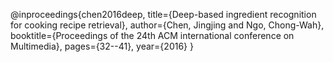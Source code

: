 

@inproceedings{chen2016deep,
  title={Deep-based ingredient recognition for cooking recipe retrieval},
  author={Chen, Jingjing and Ngo, Chong-Wah},
  booktitle={Proceedings of the 24th ACM international conference on Multimedia},
  pages={32--41},
  year={2016}
}
